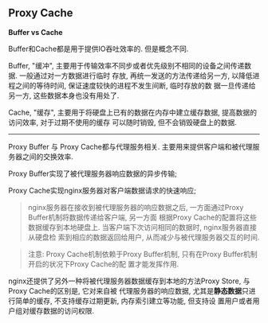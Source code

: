 ## Proxy Cache

**Buffer vs Cache**

Buffer和Cache都是用于提供IO吞吐效率的. 但是概念不同.

Buffer, "缓冲", 主要用于传输效率不同步或者优先级别不相同的设备之间传递数据. 一般通过对一方数据进行临时
存放, 再统一发送的方法传递给另一方, 以降低进程之间的等待时间, 保证速度较快的进程不发生间断, 临时存放的数
据一旦传递给另一方, 这些数据本身也没有用处了.

Cache, "缓存", 主要用于将硬盘上已有的数据在内存中建立缓存数据, 提高数据的访问效率, 对于过期不使用的缓存
可以随时销毁, 但不会销毁硬盘上的数据.


---

Proxy Buffer 与 Proxy Cache都与代理服务相关. 主要用来提供客户端和被代理服务器之间的交换效率.

Proxy Buffer实现了被代理服务器响应数据的异步传输;

Proxy Cache实现nginx服务器对客户端数据请求的快速响应;

>nginx服务器在接收到被代理服务器的响应数据之后, 一方面通过Proxy Buffer机制将数据传递给客户端, 另一方面
根据Proxy Cache的配置将这些数据缓存到本地硬盘上. 当客户端下次访问相同的数据时, nginx服务器直接从硬盘检
索到相应的数据返回给用户, 从而减少与被代理服务器交互的时间.

>注意: Proxy Cache机制依赖于Proxy Buffer机制, 只有在Proxy Buffer机制开启的状况下Proxy Cache的配
置才能发挥作用.
 

nginx还提供了另外一种将被代理服务器数据缓存到本地的方法Proxy Store, 与Proxy Cache的区别是, 它对来自被
代理服务器的响应数据, 尤其是**静态数据**只进行简单的缓存, 不支持缓存过期更新, 内存索引建立等功能, 但支持设
置用户或者用户组对缓存数据的访问权限.

